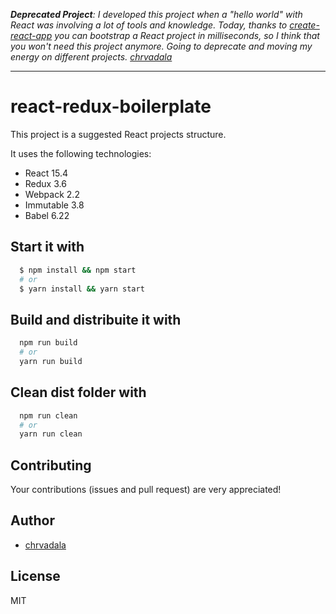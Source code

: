 _**Deprecated Project**: I developed this project when a "hello world" with React was involving a lot of tools and knowledge. Today, thanks to [create-react-app](https://github.com/facebook/create-react-app) you can bootstrap a React project in milliseconds, so I think that you won't need this project anymore. Going to deprecate and moving my energy on different projects. [chrvadala](https://chrvadala.github.io/)_

----

# react-redux-boilerplate


This project is a suggested React projects structure.

It uses the following technologies:
 - React 15.4
 - Redux 3.6
 - Webpack 2.2
 - Immutable 3.8
 - Babel 6.22

## Start it with
```sh
  $ npm install && npm start
  # or
  $ yarn install && yarn start
```

## Build and distribuite it with
```sh
  npm run build
  # or
  yarn run build
```

## Clean dist folder with
```sh
  npm run clean
  # or
  yarn run clean
```

## Contributing
Your contributions (issues and pull request) are very appreciated!

## Author
- [chrvadala](https://github.com/chrvadala)

## License
MIT
